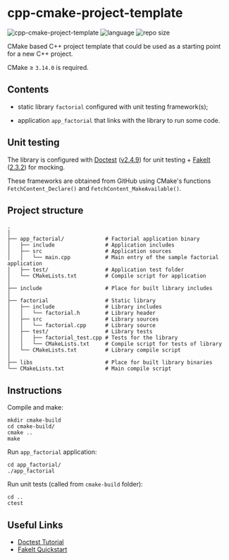cpp-cmake-project-template
================

![cpp-cmake-project-template](https://github.com/dstrebkov/cpp-cmake-project-template/actions/workflows/cmake.yml/badge.svg?event=push)
![language](https://img.shields.io/github/languages/top/dstrebkov/cpp-cmake-project-template)
![repo size](https://img.shields.io/github/repo-size/dstrebkov/cpp-cmake-project-template)

CMake based C++ project template that could be used as a starting point for a new C++ project.

CMake ≥ `3.14.0` is required.

## Contents

- static library `factorial` configured with unit testing framework(s);

- application `app_factorial` that links with the library to run some code.

## Unit testing

The library is configured with [Doctest](https://github.com/doctest/doctest) ([v2.4.9](https://github.com/doctest/doctest/releases/tag/v2.4.9)) for unit testing + [FakeIt](https://github.com/eranpeer/FakeIt) ([2.3.2](https://github.com/eranpeer/FakeIt/releases/tag/2.3.2)) for mocking.

These frameworks are obtained from GitHub using CMake's functions `FetchContent_Declare()` and `FetchContent_MakeAvailable()`.

## Project structure

```
.
│
├── app_factorial/             # Factorial application binary
│   ├── include                # Application includes
│   ├── src                    # Application sources
│   │   └── main.cpp           # Main entry of the sample factorial application
│   ├── test/                  # Application test folder
│   └── CMakeLists.txt         # Compile script for application
│
├── include                    # Place for built library includes
│
├── factorial                  # Static library
│   ├── include                # Library includes
│   │   └── factorial.h        # Library header
│   ├── src                    # Library sources
│   │   └── factorial.cpp      # Library source
│   ├── test/                  # Library tests
│   │   ├── factorial_test.cpp # Tests for the library
│   │   └── CMakeLists.txt     # Compile script for tests of library
│   └── CMakeLists.txt         # Library compile script
│
├── libs                       # Place for built library binaries
└── CMakeLists.txt             # Main compile script
```

## Instructions

Compile and make:

```
mkdir cmake-build
cd cmake-build/
cmake ..
make
```

Run `app_factorial` application:

```
cd app_factorial/
./app_factorial
```

Run unit tests (called from `cmake-build` folder):

```
cd ..
ctest
```

## Useful Links

* [Doctest Tutorial](https://github.com/doctest/doctest/blob/master/doc/markdown/tutorial.md)
* [FakeIt Quickstart](https://github.com/eranpeer/FakeIt/wiki/Quickstart)
